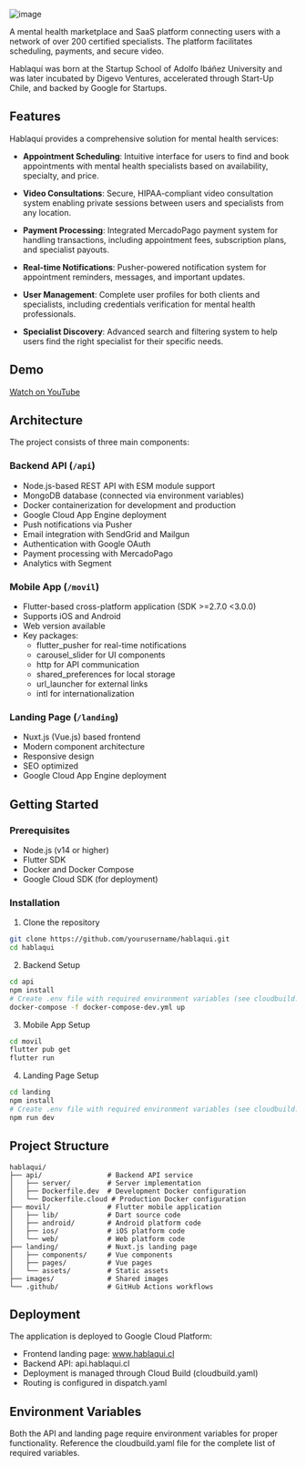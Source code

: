 ![image](https://github.com/user-attachments/assets/aa68a627-647a-4ec2-b814-58ddb9c0f82b)

A mental health marketplace and SaaS platform connecting users with a network of over 200 certified specialists. The platform facilitates scheduling, payments, and secure video.

Hablaquí was born at the Startup School of Adolfo Ibáñez University and was later incubated by Digevo Ventures, accelerated through Start-Up Chile, and backed by Google for Startups.

## Features
Hablaquí provides a comprehensive solution for mental health services:

- **Appointment Scheduling**: Intuitive interface for users to find and book appointments with mental health specialists based on availability, specialty, and price.

- **Video Consultations**: Secure, HIPAA-compliant video consultation system enabling private sessions between users and specialists from any location.

- **Payment Processing**: Integrated MercadoPago payment system for handling transactions, including appointment fees, subscription plans, and specialist payouts.

- **Real-time Notifications**: Pusher-powered notification system for appointment reminders, messages, and important updates.

- **User Management**: Complete user profiles for both clients and specialists, including credentials verification for mental health professionals.

- **Specialist Discovery**: Advanced search and filtering system to help users find the right specialist for their specific needs.

## Demo
[Watch on YouTube](https://www.youtube.com/watch?v=3OhoPxWkAcM)

## Architecture
The project consists of three main components:

### Backend API (`/api`)
- Node.js-based REST API with ESM module support
- MongoDB database (connected via environment variables)
- Docker containerization for development and production
- Google Cloud App Engine deployment
- Push notifications via Pusher
- Email integration with SendGrid and Mailgun
- Authentication with Google OAuth
- Payment processing with MercadoPago
- Analytics with Segment

### Mobile App (`/movil`)
- Flutter-based cross-platform application (SDK >=2.7.0 <3.0.0)
- Supports iOS and Android
- Web version available
- Key packages:
  - flutter_pusher for real-time notifications
  - carousel_slider for UI components
  - http for API communication
  - shared_preferences for local storage
  - url_launcher for external links
  - intl for internationalization

### Landing Page (`/landing`)
- Nuxt.js (Vue.js) based frontend
- Modern component architecture
- Responsive design
- SEO optimized
- Google Cloud App Engine deployment

## Getting Started

### Prerequisites
- Node.js (v14 or higher)
- Flutter SDK
- Docker and Docker Compose
- Google Cloud SDK (for deployment)

### Installation

1. Clone the repository
```bash
git clone https://github.com/yourusername/hablaqui.git
cd hablaqui
```

2. Backend Setup
```bash
cd api
npm install
# Create .env file with required environment variables (see cloudbuild.yaml for reference)
docker-compose -f docker-compose-dev.yml up
```

3. Mobile App Setup
```bash
cd movil
flutter pub get
flutter run
```

4. Landing Page Setup
```bash
cd landing
npm install
# Create .env file with required environment variables (see cloudbuild.yaml for reference)
npm run dev
```

## Project Structure
```
hablaqui/
├── api/                # Backend API service
│   ├── server/         # Server implementation
│   ├── Dockerfile.dev  # Development Docker configuration
│   └── Dockerfile.cloud # Production Docker configuration
├── movil/              # Flutter mobile application
│   ├── lib/            # Dart source code
│   ├── android/        # Android platform code
│   ├── ios/            # iOS platform code
│   └── web/            # Web platform code
├── landing/            # Nuxt.js landing page
│   ├── components/     # Vue components
│   ├── pages/          # Vue pages
│   └── assets/         # Static assets
├── images/             # Shared images
└── .github/            # GitHub Actions workflows
```

## Deployment
The application is deployed to Google Cloud Platform:
- Frontend landing page: www.hablaqui.cl
- Backend API: api.hablaqui.cl
- Deployment is managed through Cloud Build (cloudbuild.yaml)
- Routing is configured in dispatch.yaml

## Environment Variables
Both the API and landing page require environment variables for proper functionality. Reference the cloudbuild.yaml file for the complete list of required variables.

